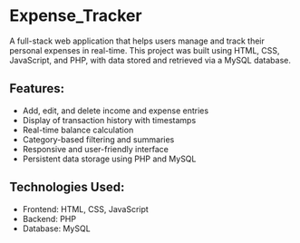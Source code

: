 # Expense_Tracker
A full-stack web application that helps users manage and track their personal expenses in real-time. This project was built using HTML, CSS, JavaScript, and PHP, with data stored and retrieved via a MySQL database.

## Features: ##
* Add, edit, and delete income and expense entries
* Display of transaction history with timestamps
* Real-time balance calculation
* Category-based filtering and summaries
* Responsive and user-friendly interface
* Persistent data storage using PHP and MySQL

## Technologies Used: ##
* Frontend: HTML, CSS, JavaScript
* Backend: PHP
* Database: MySQL
